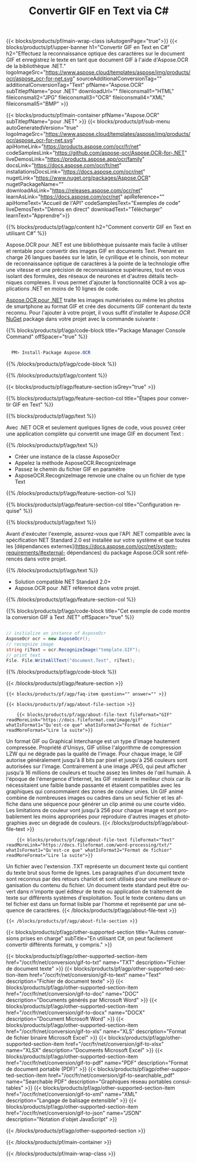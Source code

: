 ﻿---
title: Convertir GIF en Text via C# 
weight: 3920
url: /fr/net/conversion/gif-to-text/ 
lang: fr
langdirlevel: 2
locales: ja,it,ru,de,es,fr,nl,id,lt,pl,pt,vi,tr,ko
description: Exemple de code pour la conversion GIF vers Text C#. Utilisez le code d'exemple d'API pour les fichiers batch GIF vers la conversion Text dans VB.NET, Asp.NET ou toute application basée sur .NET.
---

{{< blocks/products/pf/main-wrap-class isAutogenPage="true">}}
{{< blocks/products/pf/upper-banner h1="Convertir GIF en Text en C#" h2="Effectuez la reconnaissance optique des caractères sur le document GIF et enregistrez le texte en tant que document GIF à l'aide d'Aspose.OCR de la bibliothèque .NET." logoImageSrc="https://www.aspose.cloud/templates/aspose/img/products/ocr/aspose_ocr-for-net.svg" sourceAdditionalConversionTag="" additionalConversionTag="Text" pfName="Aspose.OCR" subTitlepfName="pour .NET" downloadUrl="" fileiconsmall1="HTML" fileiconsmall2="JPG" fileiconsmall3="OCR" fileiconsmall4="XML" fileiconsmall5="BMP" >}}


{{< blocks/products/pf/main-container pfName="Aspose.OCR" subTitlepfName="pour .NET" >}}
{{< blocks/products/pf/sub-menu autoGeneratedVersion="true" logoImageSrc="https://www.aspose.cloud/templates/aspose/img/products/ocr/aspose_ocr-for-net.svg" apiHomeLink="https://products.aspose.com/ocr/fr/net" codeSamplesLink="https://github.com/aspose-ocr/Aspose.OCR-for-.NET" liveDemosLink="https://products.aspose.app/ocr/family" docsLink="https://docs.aspose.com/ocr/fr/net" installationsDocsLink="https://docs.aspose.com/ocr/net" nugetLink="https://www.nuget.org/packages/Aspose.OCR" nugetPackageName="" downloadAsLink="https://releases.aspose.com/ocr/net" learnAsLink="https://docs.aspose.com/ocr/net" apiReference="" apiHomeText="Accueil de l'API" codeSamplesText="Exemples de code" liveDemosText="Démos en direct" downloadText="Télécharger" learnText="Apprendre">}}

{{% blocks/products/pf/agp/content h2="Comment convertir GIF en Text en utilisant C#" %}}

Aspose.OCR pour .NET est une bibliothèque puissante mais facile à utiliser et rentable pour convertir des images GIF en documents Text. Prenant en charge 26 langues basées sur le latin, le cyrillique et le chinois, son moteur de reconnaissance optique de caractères à la pointe de la technologie offre une vitesse et une précision de reconnaissance supérieures, tout en vous isolant des formules, des réseaux de neurones et d'autres détails techniques complexes. Il vous permet d'ajouter la fonctionnalité OCR à vos applications .NET en moins de 10 lignes de code.

[Aspose.OCR pour .NET](https://products.aspose.com/ocr/net)
 traite les images numérisées ou même les photos de smartphone au format GIF et crée des documents GIF contenant du texte reconnu. Pour l'ajouter à votre projet, il vous suffit d'installer le *Aspose.OCR*
 [NuGet](https://www.nuget.org/packages/aspose.ocr)
 package dans votre projet avec la commande suivante :

{{% blocks/products/pf/agp/code-block title="Package Manager Console Command" offSpacer="true" %}}

```cs

  PM> Install-Package Aspose.OCR

```

{{% /blocks/products/pf/agp/code-block %}}

{{% /blocks/products/pf/agp/content %}}

{{< blocks/products/pf/agp/feature-section isGrey="true" >}}

{{% blocks/products/pf/agp/feature-section-col title="Étapes pour convertir GIF en Text" %}}

{{% blocks/products/pf/agp/text %}}

Avec .NET OCR et seulement quelques lignes de code, vous pouvez créer une application complète qui convertit une image GIF en document Text :

{{% /blocks/products/pf/agp/text %}}

+ Créer une instance de la classe AsposeOcr
+ Appelez la méthode AsposeOCR.RecognizeImage
+ Passez le chemin du fichier GIF en paramètre
+ AsposeOCR.RecognizeImage renvoie une chaîne ou un fichier de type Text

{{% /blocks/products/pf/agp/feature-section-col %}}

{{% blocks/products/pf/agp/feature-section-col title="Configuration requise" %}}

{{% blocks/products/pf/agp/text %}}

Avant d'exécuter l'exemple, assurez-vous que l'API .NET compatible avec la spécification NET Standard 2.0 est installée sur votre système et que toutes les [dépendances externes](https://docs.aspose.com/ocr/net/system-requirements/#external- dépendances) du package Aspose.OCR sont référencés dans votre projet.

{{% /blocks/products/pf/agp/text %}}

- Solution compatible NET Standard 2.0+
- Aspose.OCR pour .NET référencé dans votre projet.

{{% /blocks/products/pf/agp/feature-section-col %}}

{{% blocks/products/pf/agp/code-block title="Cet exemple de code montre la conversion GIF à Text .NET" offSpacer="true" %}}

```cs

// initialize an instance of AsposeOcr
AsposeOcr ocr = new AsposeOcr();
// recognize image
string riText = ocr.RecognizeImage("template.GIF");
// print text
File. File.WriteAllText("document.Text", riText);

```

{{% /blocks/products/pf/agp/code-block %}}

{{< /blocks/products/pf/agp/feature-section >}}

    {{< blocks/products/pf/agp/faq-item question="" answer="" >}}

    {{< blocks/products/pf/agp/about-file-section >}}
       
        {{< blocks/products/pf/agp/about-file-text fileFormat="GIF" readMoreLink="https://docs.fileformat.com/image/gif" whatIsFormat1="Qu'est-ce que" whatIsFormat2="Format de fichier" readMoreFormat="Lire la suite">}}
Un format GIF ou Graphical Interchange est un type d'image hautement compressée. Propriété d'Unisys, GIF utilise l'algorithme de compression LZW qui ne dégrade pas la qualité de l'image. Pour chaque image, le GIF autorise généralement jusqu'à 8 bits par pixel et jusqu'à 256 couleurs sont autorisées sur l'image. Contrairement à une image JPEG, qui peut afficher jusqu'à 16 millions de couleurs et touche assez les limites de l'œil humain. À l'époque de l'émergence d'Internet, les GIF restaient le meilleur choix car ils nécessitaient une faible bande passante et étaient compatibles avec les graphiques qui consommaient des zones de couleur unies. Un GIF animé combine de nombreuses images ou cadres dans un seul fichier et les affiche dans une séquence pour générer un clip animé ou une courte vidéo. Les limitations de couleur vont jusqu'à 256 pour chaque image et sont probablement les moins appropriées pour reproduire d'autres images et photographies avec un dégradé de couleurs.
        {{< /blocks/products/pf/agp/about-file-text >}}

        {{< blocks/products/pf/agp/about-file-text fileFormat="Text" readMoreLink="https://docs.fileformat.com/word-processing/txt/" whatIsFormat1="Qu'est-ce que" whatIsFormat2="Format de fichier" readMoreFormat="Lire la suite">}}
Un fichier avec l'extension .TXT représente un document texte qui contient du texte brut sous forme de lignes. Les paragraphes d'un document texte sont reconnus par des retours chariot et sont utilisés pour une meilleure organisation du contenu du fichier. Un document texte standard peut être ouvert dans n'importe quel éditeur de texte ou application de traitement de texte sur différents systèmes d'exploitation. Tout le texte contenu dans un tel fichier est dans un format lisible par l'homme et représenté par une séquence de caractères.
        {{< /blocks/products/pf/agp/about-file-text >}}

    {{< /blocks/products/pf/agp/about-file-section >}}

<!-- aboutfile Ends -->

{{< blocks/products/pf/agp/other-supported-section title="Autres conversions prises en charge" subTitle="En utilisant C#, on peut facilement convertir différents formats, y compris." >}}

{{< blocks/products/pf/agp/other-supported-section-item href="/ocr/fr/net/conversion/gif-to-txt" name="TXT" description="Fichier de document texte" >}}
{{< blocks/products/pf/agp/other-supported-section-item href="/ocr/fr/net/conversion/gif-to-text" name="Text" description="Fichier de document texte" >}}
{{< blocks/products/pf/agp/other-supported-section-item href="/ocr/fr/net/conversion/gif-to-doc" name="DOC" description="Documents générés par Microsoft Word" >}}
{{< blocks/products/pf/agp/other-supported-section-item href="/ocr/fr/net/conversion/gif-to-docx" name="DOCX" description="Document Microsoft Word" >}}
{{< blocks/products/pf/agp/other-supported-section-item href="/ocr/fr/net/conversion/gif-to-xls" name="XLS" description="Format de fichier binaire Microsoft Excel" >}}
{{< blocks/products/pf/agp/other-supported-section-item href="/ocr/fr/net/conversion/gif-to-xlsx" name="XLSX" description="Documents Microsoft Excel" >}}
{{< blocks/products/pf/agp/other-supported-section-item href="/ocr/fr/net/conversion/gif-to-pdf" name="PDF" description="Format de document portable (PDF)" >}}
{{< blocks/products/pf/agp/other-supported-section-item href="/ocr/fr/net/conversion/gif-to-searchable_pdf" name="Searchable PDF" description="Graphiques réseau portables consultables" >}}
{{< blocks/products/pf/agp/other-supported-section-item href="/ocr/fr/net/conversion/gif-to-xml" name="XML" description="Langage de balisage extensible" >}}
{{< blocks/products/pf/agp/other-supported-section-item href="/ocr/fr/net/conversion/gif-to-json" name="JSON" description="Notation d'objet JavaScript" >}}

{{< /blocks/products/pf/agp/other-supported-section >}}

{{< /blocks/products/pf/main-container >}}
    
{{< /blocks/products/pf/main-wrap-class >}}
